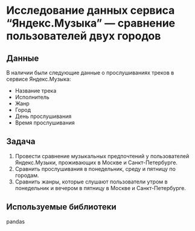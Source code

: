 # **Исследование данных сервиса “Яндекс.Музыка” — сравнение пользователей двух городов**
## **Данные**
В наличии были следующие данные о прослушиваниях треков в сервисе Яндекс.Музыка:

- Название трека
- Исполнитель
- Жанр
- Город
- День прослушивания
- Время прослушивания

## **Задача**

1. Провести сравнение музыкальных предпочтений у пользователей Яндекс.Музыки, проживающих в Москве и Санкт-Петербурге. 
2. Сравнить прослушивания в понедельник, среду и пятницу по городам.
3. Сравнить жанры, которые слушают пользователи утром в понедельник и вечером в пятницу в Москве и Санкт-Петербурге.

## **Используемые библиотеки**
pandas